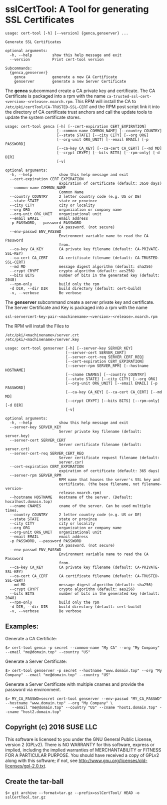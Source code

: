 sslCertTool: A Tool for generating SSL Certificates
===================================================
```
usage: cert-tool [-h] [--version] {genca,genserver} ...

Generate SSL Certificates

optional arguments:
  -h, --help         show this help message and exit
  --version          Print cert-tool version

Subcommands:
  {genca,genserver}
    genca            generate a new CA Certificate
    genserver        generate a new Server Certificate
```

The **genca** subcommand create a CA private key and certificate. The
CA Certificate is packaged into a rpm with the name ```ca-trusted-ssl-cert-<version>-<release>.noarch.rpm```.
This RPM will install the CA to ```/etc/pki/certTool/CA-TRUSTED-SSL-CERT``` and
the RPM post script link it into the directory of CA certificate trust anchors and call the
update tools to update the system certificate stores.

```
usage: cert-tool genca [-h] [--cert-expiration CERT_EXPIRATION]
                       [--common-name COMMON_NAME] [--country COUNTRY]
                       [--state STATE] [--city CITY] [--org ORG]
                       [--org-unit ORG_UNIT] [--email EMAIL] [-p PASSWORD]
                       [--ca-key CA_KEY] [--ca-cert CA_CERT] [--md MD]
                       [--crypt CRYPT] [--bits BITS] [--rpm-only] [-d DIR]
                       [-v]

optional arguments:
  -h, --help            show this help message and exit
  --cert-expiration CERT_EXPIRATION
                        expiration of certificate (default: 3650 days)
  --common-name COMMON_NAME
                        Common Name
  --country COUNTRY     2 letter country code (e.g. US or DE)
  --state STATE         state or province
  --city CITY           city or locality
  --org ORG             organization or company name
  --org-unit ORG_UNIT   organizational unit
  --email EMAIL         email address
  -p PASSWORD, --password PASSWORD
                        CA password. (not secure)
  --env-passwd ENV_PASSWD
                        Environment variable name to read the CA Password
                        from.
  --ca-key CA_KEY       CA private key filename (default: CA-PRIVATE-SSL-KEY)
  --ca-cert CA_CERT     CA certificate filename (default: CA-TRUSTED-SSL-CERT)
  --md MD               message digest algorithm (default: sha256)
  --crypt CRYPT         crypto algorithm (default: aes256)
  --bits BITS           number of bits in the generated key (default: 2048)
  --rpm-only            build only the rpm
  -d DIR, --dir DIR     build directory (default: cert-build)
  -v, --verbose         Be verbose
```

The **genserver** subcommand create a server private key and certificate.
The Server Certificate and Key is packaged into a rpm with the name
```
ssl-servercert-key-pair-<machinename>-<version>-<release>.noarch.rpm
```
The RPM will install the Files to
```
/etc/pki/<machinename>/server.crt
/etc/pki/<machinename>/server.key
```

```
usage: cert-tool genserver [-h] [--server-key SERVER_KEY]
                           [--server-cert SERVER_CERT]
                           [--server-cert-req SERVER_CERT_REQ]
                           [--cert-expiration CERT_EXPIRATION]
                           [--server-rpm SERVER_RPM] [--hostname HOSTNAME]
                           [--cname CNAMES] [--country COUNTRY]
                           [--state STATE] [--city CITY] [--org ORG]
                           [--org-unit ORG_UNIT] [--email EMAIL] [-p PASSWORD]
                           [--ca-key CA_KEY] [--ca-cert CA_CERT] [--md MD]
                           [--crypt CRYPT] [--bits BITS] [--rpm-only] [-d DIR]
                           [-v]

optional arguments:
  -h, --help            show this help message and exit
  --server-key SERVER_KEY
                        Server private key filename (default: server.key)
  --server-cert SERVER_CERT
                        Server certificate filename (default: server.crt)
  --server-cert-req SERVER_CERT_REQ
                        Server certificate request filename (default:
                        server.csr)
  --cert-expiration CERT_EXPIRATION
                        expiration of certificate (default: 365 days)
  --server-rpm SERVER_RPM
                        RPM name that houses the server's SSL key and
                        certificate. (the base filename, not filename-version-
                        release.noarch.rpm)
  --hostname HOSTNAME   Hostname of the server. (Default: hocalhost.domain.top)
  --cname CNAMES        cname of the server. Can be used multiple times.
  --country COUNTRY     2 letter country code (e.g. US or DE)
  --state STATE         state or province
  --city CITY           city or locality
  --org ORG             organization or company name
  --org-unit ORG_UNIT   organizational unit
  --email EMAIL         email address
  -p PASSWORD, --password PASSWORD
                        CA password. (not secure)
  --env-passwd ENV_PASSWD
                        Environment variable name to read the CA Password
                        from.
  --ca-key CA_KEY       CA private key filename (default: CA-PRIVATE-SSL-KEY)
  --ca-cert CA_CERT     CA certificate filename (default: CA-TRUSTED-SSL-CERT)
  --md MD               message digest algorithm (default: sha256)
  --crypt CRYPT         crypto algorithm (default: aes256)
  --bits BITS           number of bits in the generated key (default: 2048)
  --rpm-only            build only the rpm
  -d DIR, --dir DIR     build directory (default: cert-build)
  -v, --verbose         Be verbose
```


Examples:
---------

Generate a CA Certificte:
```
$> cert-tool genca -p secret --common-name "My CA" --org "My Company" --email "me@domain.top" --country "US"
```

Generate a Server Certificate:
```
$> cert-tool genserver -p secret --hostname "www.domain.top" --org "My Company" --email "me@domain.top" --country "US"
```

Generate a Server Certificate with multiple cnames and provide the password via environment.

```
$> MY_CA_PASSWD=secret cert-tool genserver --env-passwd "MY_CA_PASSWD" --hostname "www.domain.top" --org "My Company" \
   --email "me@domain.top" --country "US" --cname "host1.domain.top" --cname "host2.domain.top"
```

Copyright (c) 2016 SUSE LLC
---------------------------

This software is licensed to you under the GNU General Public License,
version 2 (GPLv2). There is NO WARRANTY for this software, express or
implied, including the implied warranties of MERCHANTABILITY or FITNESS
FOR A PARTICULAR PURPOSE. You should have received a copy of GPLv2
along with this software; if not, see
http://www.gnu.org/licenses/old-licenses/gpl-2.0.txt.


Create the tar-ball
-------------------

```
$> git archive --format=tar.gz --prefix=sslCertTool/ HEAD -o sslCertTool.tar.gz
```

